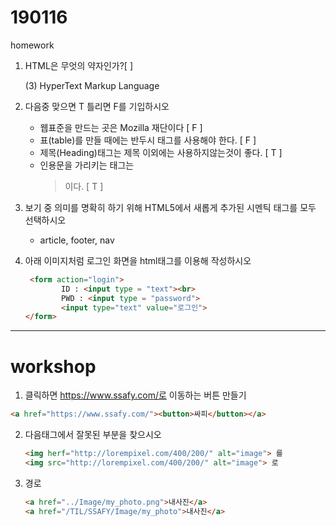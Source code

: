 # 190116

homework

1. HTML은 무엇의 약자인가?[ ]

   (3) HyperText Markup Language

2. 다음중 맞으면 T 틀리면 F를 기입하시오

   - 웹표준을 만드는 곳은 Mozilla 재단이다 [ F ]
   - 표(table)를 만들 때에는 반두시 <th>태그를 사용해야 한다. [ F  ]
   - 제목(Heading)태그는 제목 이외에는 사용하지않는것이 좋다. [  T  ]
   - 인용문을 가리키는 태그는 <blockquote>이다. [  T  ] 

3. 보기 중 의미를 명확히 하기 위해 HTML5에서 새롭게 추가된 시멘틱 태그를 모두 선택하시오

   - article, footer, nav

4. 아래 이미지처럼 로그인 화면을 html태그를 이용해 작성하시오

   ```html
   	<form action="login">
           ID : <input type = "text"><br>
           PWD : <input type = "password">
           <input type="text" value="로그인">
   </form>
   ```

   

---

# workshop

1. 클릭하면 https://www.ssafy.com/로 이동하는 버튼 만들기

```html
<a href="https://www.ssafy.com/"><button>싸피</button></a>
```

2. 다음태그에서 잘못된 부분을 찾으시오

   ```html
   <img herf="http://lorempixel.com/400/200/" alt="image"> 를
   <img src="http://lorempixel.com/400/200/" alt="image"> 로
   ```

3. 경로

   ```html
   <a href="../Image/my_photo.png">내사진</a>
   <a href="/TIL/SSAFY/Image/my_photo">내사진</a>
   ```

   